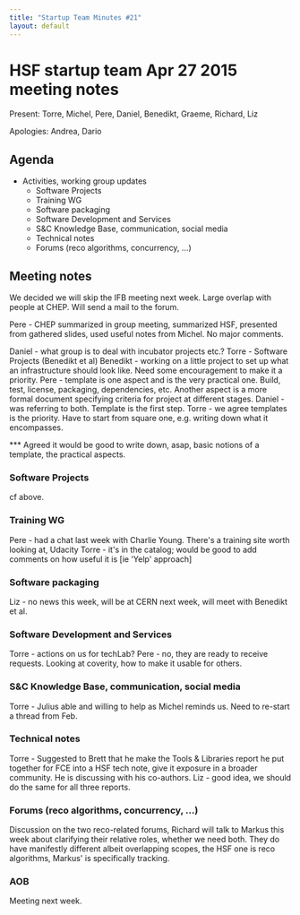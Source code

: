 ```yaml
---
title: "Startup Team Minutes #21"
layout: default
---
```

# HSF startup team Apr 27 2015 meeting notes

Present: Torre, Michel, Pere, Daniel, Benedikt, Graeme, Richard, Liz

Apologies: Andrea, Dario

## Agenda

- Activities, working group updates
    - Software Projects
    - Training WG
    - Software packaging
    - Software Development and Services
    - S&C Knowledge Base, communication, social media
    - Technical notes
    - Forums (reco algorithms, concurrency, ...)

## Meeting notes

We decided we will skip the IFB meeting next week. Large overlap with people at CHEP. Will send a mail to the forum.

Pere - CHEP summarized in group meeting, summarized HSF, presented from gathered slides, used useful notes from Michel. No major comments.

Daniel - what group is to deal with incubator projects etc.?
Torre - Software Projects (Benedikt et al)
Benedikt - working on a little project to set up what an infrastructure should look like. Need some encouragement to make it a priority.
Pere - template is one aspect and is the very practical one. Build, test, license, packaging, dependencies, etc.
Another aspect is a more formal document specifying criteria for project at different stages.
Daniel - was referring to both. Template is the first step.
Torre - we agree templates is the priority. Have to start from square one, e.g. writing down what it encompasses.

*** Agreed it would be good to write down, asap, basic notions of a template, the practical aspects.

### Software Projects

cf above.

### Training WG

Pere - had a chat last week with Charlie Young. There's a training site worth looking at, Udacity
Torre - it's in the catalog; would be good to add comments on how useful it is [ie 'Yelp' approach]

### Software packaging

Liz - no news this week, will be at CERN next week, will meet with Benedikt et al.

### Software Development and Services

Torre - actions on us for techLab?
Pere - no, they are ready to receive requests.
Looking at coverity, how to make it usable for others.

### S&C Knowledge Base, communication, social media

Torre - Julius able and willing to help as Michel reminds us. Need to re-start a thread from Feb.

### Technical notes

Torre - Suggested to Brett that he make the Tools & Libraries report he put together for FCE into a HSF tech note, give it exposure in a broader community. He is discussing with his co-authors.
Liz - good idea, we should do the same for all three reports.

### Forums (reco algorithms, concurrency, ...)

Discussion on the two reco-related forums, Richard will talk to Markus this week about clarifying their relative roles, whether we need both. They do have manifestly different albeit overlapping scopes, the HSF one is reco algorithms, Markus' is specifically tracking.

### AOB

Meeting next week.
